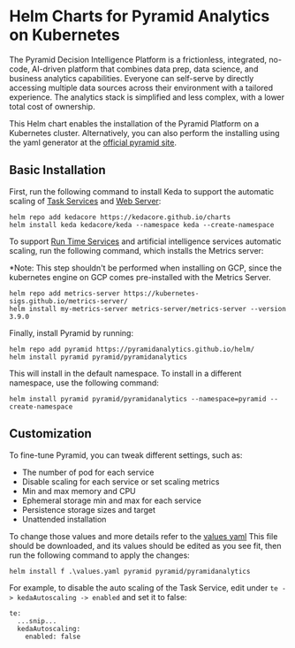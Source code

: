 # Helm Charts for Pyramid Analytics on Kubernetes
The Pyramid Decision Intelligence Platform is a frictionless, integrated, no-code, AI-driven platform that combines data prep, data science, and business analytics capabilities. Everyone can self-serve by directly accessing multiple data sources across their environment with a tailored experience. The analytics stack is simplified and less complex, with a lower total cost of ownership.

This Helm chart enables the installation of the Pyramid Platform on a Kubernetes cluster.
Alternatively, you can also perform the installing using the yaml generator at the [official pyramid site](https://customers.pyramidanalytics.com/kubernetes/).

## Basic Installation
First, run the following command to install Keda to support the automatic scaling of [Task Services](https://help.pyramidanalytics.com/Content/Root/AdminClient/Servers/Task%20Engine.htm) and [Web Server](https://help.pyramidanalytics.com/Content/Root/AdminClient/Servers/Web%20Servers.htm):

    helm repo add kedacore https://kedacore.github.io/charts
	helm install keda kedacore/keda --namespace keda --create-namespace

To support [Run Time Services](https://help.pyramidanalytics.com/Content/Root/AdminClient/Servers/Run%20Time%20Engine.htm) and artificial intelligence services automatic scaling, run the following command, which installs the Metrics server:

*Note: This step shouldn't be performed when installing on GCP, since the kubernetes engine on GCP comes pre-installed with the Metrics Server.


    helm repo add metrics-server https://kubernetes-sigs.github.io/metrics-server/
    helm install my-metrics-server metrics-server/metrics-server --version 3.9.0

Finally, install Pyramid by running:

    helm repo add pyramid https://pyramidanalytics.github.io/helm/
    helm install pyramid pyramid/pyramidanalytics
This will install in the default namespace. To install in a different namespace, use the following command:

    helm install pyramid pyramid/pyramidanalytics --namespace=pyramid --create-namespace
## Customization 
To fine-tune Pyramid, you can tweak different settings, such as:
 - The number of pod for each service 
 - Disable scaling for each service or set scaling metrics
 - Min and max memory and CPU
 - Ephemeral storage min and max for each service
 - Persistence storage sizes and target
 - Unattended installation

To change those values and more details refer to the [values yaml](https://pyramidanalytics.github.io/helm/values.yaml)
This file should be downloaded, and its values should be edited as you see fit, then run the following command to apply the changes:

    helm install f .\values.yaml pyramid pyramid/pyramidanalytics

For example, to disable the auto scaling of the Task Service, edit under `te -> kedaAutoscaling -> enabled` and set it to false:

    te:
      ...snip...
      kedaAutoscaling:
        enabled: false